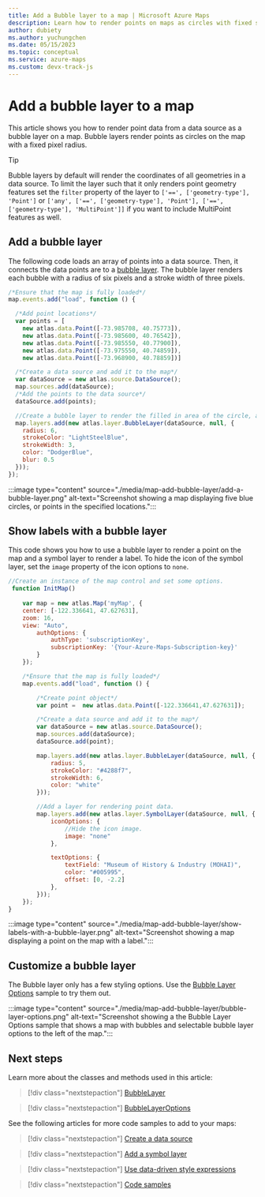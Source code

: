 ```yaml
---
title: Add a Bubble layer to a map | Microsoft Azure Maps
description: Learn how to render points on maps as circles with fixed sizes. See how to use the Azure Maps Web SDK to add and customize bubble layers for this purpose.
author: dubiety
ms.author: yuchungchen
ms.date: 05/15/2023
ms.topic: conceptual
ms.service: azure-maps
ms.custom: devx-track-js
---
```


# Add a bubble layer to a map

This article shows you how to render point data from a data source as a bubble layer on a map. Bubble layers render points as circles on the map with a fixed pixel radius.

> [!TIP]
> Bubble layers by default will render the coordinates of all geometries in a data source. To limit the layer such that it only renders point geometry features set the `filter` property of the layer to `['==', ['geometry-type'], 'Point']` or `['any', ['==', ['geometry-type'], 'Point'], ['==', ['geometry-type'], 'MultiPoint']]` if you want to include MultiPoint features as well.

## Add a bubble layer

The following code loads an array of points into a data source. Then, it connects the data points are to a [bubble layer]. The bubble layer renders each bubble with a radius of six pixels and a stroke width of three pixels.

```javascript
/*Ensure that the map is fully loaded*/
map.events.add("load", function () {

  /*Add point locations*/
  var points = [
    new atlas.data.Point([-73.985708, 40.75773]),
    new atlas.data.Point([-73.985600, 40.76542]),
    new atlas.data.Point([-73.985550, 40.77900]),
    new atlas.data.Point([-73.975550, 40.74859]),
    new atlas.data.Point([-73.968900, 40.78859])]

  /*Create a data source and add it to the map*/
  var dataSource = new atlas.source.DataSource();
  map.sources.add(dataSource);
  /*Add the points to the data source*/ 
  dataSource.add(points);

  //Create a bubble layer to render the filled in area of the circle, and add it to the map.*/
  map.layers.add(new atlas.layer.BubbleLayer(dataSource, null, {
    radius: 6,
    strokeColor: "LightSteelBlue",
    strokeWidth: 3, 
    color: "DodgerBlue",
    blur: 0.5
  }));
});
```

:::image type="content" source="./media/map-add-bubble-layer/add-a-bubble-layer.png" alt-text="Screenshot showing a map displaying five blue circles, or points in the specified locations.":::

<!---------------------------------------------------------------------
<br/>
<iframe height='500' scrolling='no' title='BubbleLayer DataSource' src='//codepen.io/azuremaps/embed/mzqaKB/?height=500&theme-id=0&default-tab=js,result&embed-version=2&editable=true' frameborder='no' loading="lazy" allowtransparency='true' allowfullscreen='true'>See the Pen <a href='https://codepen.io/azuremaps/pen/mzqaKB/'>BubbleLayer DataSource</a> by Azure Maps (<a href='https://codepen.io/azuremaps'>@azuremaps</a>) on <a href='https://codepen.io'>CodePen</a>.
</iframe>
--------------------------------------------------------------------->

## Show labels with a bubble layer

This code shows you how to use a bubble layer to render a point on the map and a symbol layer to render a label. To hide the icon of the symbol layer, set the `image` property of the icon options to `none`.

```javascript
//Create an instance of the map control and set some options.
 function InitMap()
 
    var map = new atlas.Map('myMap', {
    center: [-122.336641, 47.627631],
    zoom: 16,
    view: "Auto",
        authOptions: {
            authType: 'subscriptionKey',
            subscriptionKey: '{Your-Azure-Maps-Subscription-key}'
        }
    });

    /*Ensure that the map is fully loaded*/
    map.events.add("load", function () {

        /*Create point object*/
        var point =  new atlas.data.Point([-122.336641,47.627631]);

        /*Create a data source and add it to the map*/
        var dataSource = new atlas.source.DataSource();
        map.sources.add(dataSource);
        dataSource.add(point);

        map.layers.add(new atlas.layer.BubbleLayer(dataSource, null, {
            radius: 5,
            strokeColor: "#4288f7",
            strokeWidth: 6, 
            color: "white" 
        }));

        //Add a layer for rendering point data.
        map.layers.add(new atlas.layer.SymbolLayer(dataSource, null, {
            iconOptions: {
                //Hide the icon image.
                image: "none"
            },

            textOptions: {
                textField: "Museum of History & Industry (MOHAI)",
                color: "#005995",
                offset: [0, -2.2]
            },
        }));
    });
}
```

:::image type="content" source="./media/map-add-bubble-layer/show-labels-with-a-bubble-layer.png" alt-text="Screenshot showing a map displaying a point on the map with a label.":::

<!---------------------------------------------------------------------
<br/>
<iframe height='500' scrolling='no' title='MultiLayer DataSource' src='//codepen.io/azuremaps/embed/rqbQXy/?height=500&theme-id=0&default-tab=js,result&embed-version=2&editable=true' frameborder='no' loading="lazy" allowtransparency='true' allowfullscreen='true'>See the Pen <a href='https://codepen.io/azuremaps/pen/rqbQXy/'>MultiLayer DataSource</a> by Azure Maps (<a href='https://codepen.io/azuremaps'>@azuremaps</a>) on <a href='https://codepen.io'>CodePen</a>.
</iframe>
--------------------------------------------------------------------->

## Customize a bubble layer

The Bubble layer only has a few styling options. Use the [Bubble Layer Options] sample to try them out.

:::image type="content" source="./media/map-add-bubble-layer/bubble-layer-options.png" alt-text="Screenshot showing a the Bubble Layer Options sample that shows a map with bubbles and selectable bubble layer options to the left of the map.":::

<!-------------------------------------------------------------------
<br/>

<iframe height='700' scrolling='no' title='Bubble Layer Options' src='//codepen.io/azuremaps/embed/eQxbGm/?height=700&theme-id=0&default-tab=result' frameborder='no' loading="lazy" allowtransparency='true' allowfullscreen='true'>See the Pen <a href='https://codepen.io/azuremaps/pen/eQxbGm/'>Bubble Layer Options</a> by Azure Maps (<a href='https://codepen.io/azuremaps'>@azuremaps</a>) on <a href='https://codepen.io'>CodePen</a>.
</iframe>
--------------------------------------------------------------------->

## Next steps

Learn more about the classes and methods used in this article:

> [!div class="nextstepaction"]
> [BubbleLayer](/javascript/api/azure-maps-control/atlas.layer.bubblelayer)

> [!div class="nextstepaction"]
> [BubbleLayerOptions](/javascript/api/azure-maps-control/atlas.bubblelayeroptions)

See the following articles for more code samples to add to your maps:

> [!div class="nextstepaction"]
> [Create a data source](create-data-source-web-sdk.md)

> [!div class="nextstepaction"]
> [Add a symbol layer](map-add-pin.md)

> [!div class="nextstepaction"]
> [Use data-driven style expressions](data-driven-style-expressions-web-sdk.md)

> [!div class="nextstepaction"]
> [Code samples](/samples/browse/?products=azure-maps)

[Bubble Layer Options]: https://samples.azuremaps.com/?search=bubble&sample=bubble-layer-options
[bubble layer]: /javascript/api/azure-maps-control/atlas.layer.bubblelayer

